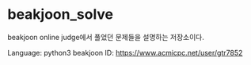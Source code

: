# beakjoon_solve
beakjoon online judge에서 풀었던 문제들을 설명하는 저장소이다.

Language: python3
beakjoon ID: https://www.acmicpc.net/user/gtr7852

